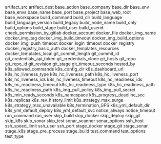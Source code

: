 artifact_src
artifact_dest
base_action
base_company
base_dir
base_env
base_envs
base_name
base_port
base_project
base_web_root
base_workspace
build_command
build_dir
build_language
build_language_version
build_legacy
build_node_name
build_only
build_options
build_stage
build_user
build_userid
check_permission_by_gitlab
docker_account
docker_file
docker_img_name
docker_img_tag
docker_img_build_timeout
docker_img_build_options
docker_img_push_timeout
docker_login_timeout
docker_registry
docker_registry_basic_auth
docker_templates_resources
docker_templates_local
git_commit_length
git_commit_id
git_credentials_api_token
git_credentials_clone
git_hosts
git_repo
git_repo_id
git_revision
git_stage
git_timeout_seconds
hosted_by
k8s_allowed_commands
k8s_config_dir
k8s_dashboard_url
k8s_hc_liveness_type
k8s_hc_liveness_path
k8s_hc_liveness_port
k8s_hc_liveness_ids
k8s_hc_liveness_timeout
k8s_hc_readiness_ids
k8s_hc_readiness_timeout
k8s_hc_readiness_type
k8s_hc_readiness_path
k8s_hc_readiness_path
k8s_img_pull_policy
k8s_img_pull_secret
k8s_min_ready_seconds
k8s_namespace
k8s_progress_deadline_sec
k8s_replicas
k8s_rev_history_limit
k8s_strategy_max_surge
k8s_strategy_max_unavailable
k8s_termination_GPS
k8s_yml_default_dir
k8s_yml_default_deploy
k8s_yml_default_svc
notice_always
notice_timeout
run_command
run_user
skip_build
skip_docker
skip_deploy
skip_git
skip_k8s
skip_sonar
skip_test
sonar_scanner
sonar_options
ssh_host
ssh_speed_limit
ssh_user
ssh_port
stage_docker
stage_git
stage_sonar
stage_k8s
stage_pre_process
stage_build
test_command
test_options
test_type